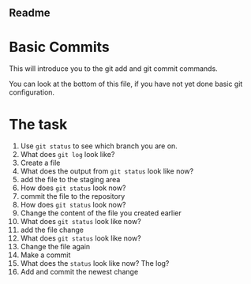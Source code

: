 ## Readme 
# Basic Commits
This  will introduce you to the git add and git commit commands.

You can look at the bottom of this file, if you have not yet done basic git configuration.

# The task
1. Use `git status` to see which branch you are on.
2. What does `git log` look like?
3. Create a file
4. What does the output from `git status` look like now?
5. add the file to the staging area
6. How does `git status` look now?
7. commit the file to the repository
8.	How does `git status` look now?
9.	Change the content of the file you created earlier
10.	What does `git status` look like now?
11.	add the file change
12.	What does `git status` look like now?
13.	Change the file again
14.	Make a commit
15.	What does the `status` look like now? The log?
16.	Add and commit the newest change

